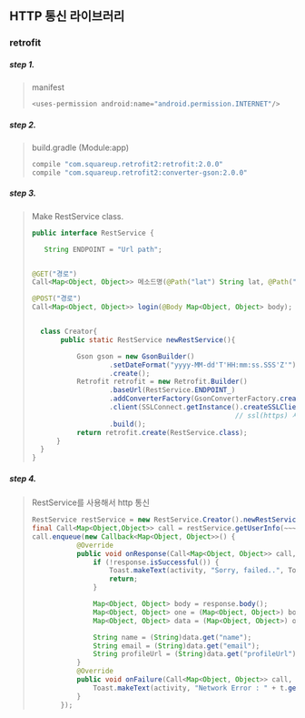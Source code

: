 ## HTTP 통신 라이브러리
### retrofit

##### step 1.
> manifest
> ``` java
> <uses-permission android:name="android.permission.INTERNET"/>
> ```

##### step 2.
> build.gradle (Module:app)
> ``` java
> compile "com.squareup.retrofit2:retrofit:2.0.0"
> compile "com.squareup.retrofit2:converter-gson:2.0.0"
> ```

##### step 3.
> Make RestService class.
> ``` java
>public interface RestService {
>
>    String ENDPOINT = "Url path";
>
>
>@GET("경로")
>Call<Map<Object, Object>> 메소드명(@Path("lat") String lat, @Path("lon") String lon);
>
>@POST("경로")
>Call<Map<Object, Object>> login(@Body Map<Object, Object> body);
>
>
>   class Creator{
>        public static RestService newRestService(){
>
>            Gson gson = new GsonBuilder()
>                    .setDateFormat("yyyy-MM-dd'T'HH:mm:ss.SSS'Z'")
>                    .create();
>            Retrofit retrofit = new Retrofit.Builder()
>                    .baseUrl(RestService.ENDPOINT_)
>                    .addConverterFactory(GsonConverterFactory.create(gson))             
>                    .client(SSLConnect.getInstance().createSSLClient())             
>                                                   // ssl(https) 사용시 주석해제할것
>                    .build();
>            return retrofit.create(RestService.class);
>       }
>   }
>}
> ```

##### step 4.
> RestService를 사용해서 http 통신
> ``` java
>RestService restService = new RestService.Creator().newRestService();
>final Call<Map<Object,Object>> call = restService.getUserInfo(~~~);
>call.enqueue(new Callback<Map<Object, Object>>() {
>            @Override
>            public void onResponse(Call<Map<Object, Object>> call, Response<Map<Object, Object>> response) {
>                if (!response.isSuccessful()) {
>                    Toast.makeText(activity, "Sorry, failed..", Toast.LENGTH_SHORT).show();
>                    return;
>                }
>
>                Map<Object, Object> body = response.body();
>                Map<Object, Object> one = (Map<Object, Object>) body.get("body");
>                Map<Object, Object> data = (Map<Object, Object>) one.get("data");
>
>                String name = (String)data.get("name");
>                String email = (String)data.get("email");
>                String profileUrl = (String)data.get("profileUrl");
>            }
>            @Override
>            public void onFailure(Call<Map<Object, Object>> call, Throwable t) {
>                Toast.makeText(activity, "Network Error : " + t.getMessage(),
>            }
>        });
> ```
